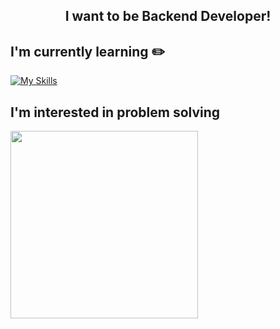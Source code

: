 <h2 align="center"> I want to be Backend Developer!</h2>

<!--![david-parkk's github stats](https://github-readme-stats.vercel.app/api?username=david-parkk&show_icons=true)
[![Solved.ac Profile](http://mazassumnida.wtf/api/generate_badge?boj=ji0513ji)](https://solved.ac/ji0513ji)-->
## I'm currently learning ✏️
    
[![My Skills](https://skillicons.dev/icons?i=java,spring,hibernate,mysql,aws)](https://skillicons.dev)
##

## I'm interested in problem solving
  
<a><img  src="https://solvedac-cards-starcea.paring.moe/profile/ji0513ji" width=300px></a>

<!--
**glowforever/glowforever** is a ✨ _special_ ✨ repository because its `README.md` (this file) appears on your GitHub profile.

Here are some ideas to get you started:

- 🔭 I’m currently working on ...
- 🌱 I’m currently learning ...
- 👯 I’m looking to collaborate on ...
- 🤔 I’m looking for help with ...
- 💬 Ask me about ...
- 📫 How to reach me: ...
- 😄 Pronouns: ...
- ⚡ Fun fact: ...
-->
